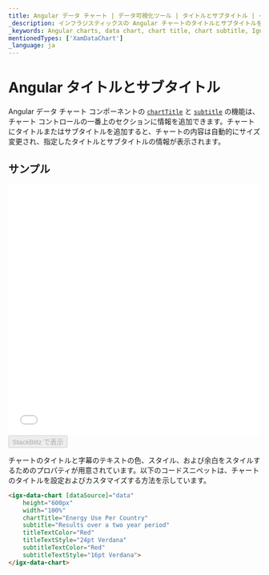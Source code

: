 ```yaml
---
title: Angular データ チャート | データ可視化ツール | タイトルとサブタイトル | インフラジスティックス
_description: インフラジスティックスの Angular チャートのタイトルとサブタイトルを使用して、上部セクションに情報を追加します。Ignite UI for Angular グラフのタイトルとサブタイトル機能をお試しください!
_keywords: Angular charts, data chart, chart title, chart subtitle, Ignite UI for Angular, Infragistics, Angular チャート, データ チャート, チャート サブタイトル, インフラジスティックス
mentionedTypes: ['XamDataChart']
_language: ja
---
```


# Angular タイトルとサブタイトル

Angular データ チャート コンポーネントの [`chartTitle`]({environment:dvApiBaseUrl}/products/ignite-ui-angular/api/docs/typescript/latest/classes/igxseriesviewercomponent.html#charttitle) と [`subtitle`]({environment:dvApiBaseUrl}/products/ignite-ui-angular/api/docs/typescript/latest/classes/igxseriesviewercomponent.html#subtitle) の機能は、チャート コントロールの一番上のセクションに情報を追加できます。チャートにタイトルまたはサブタイトルを追加すると、チャートの内容は自動的にサイズ変更され、指定したタイトルとサブタイトルの情報が表示されます。

## サンプル

<div class="sample-container loading" style="height: 500px">
    <iframe id="data-chart-chart-titles-iframe" src='{environment:dvDemosBaseUrl}/charts/data-chart-chart-titles' width="100%" height="100%" seamless frameBorder="0" onload="onXPlatSampleIframeContentLoaded(this);"></iframe>
</div>
<div>
    <button data-localize="stackblitz" disabled class="stackblitz-btn" data-iframe-id="data-chart-chart-titles-iframe" data-demos-base-url="{environment:dvDemosBaseUrl}">StackBlitz で表示
    </button>


</div>

<div class="divider--half"></div>

チャートのタイトルと字幕のテキストの色、スタイル、および余白をスタイルするためのプロパティが用意されています。以下のコードスニペットは、チャートのタイトルを設定およびカスタマイズする方法を示しています。

```html
<igx-data-chart [dataSource]="data"
    height="600px"
    width="100%"
    chartTitle="Energy Use Per Country"
    subtitle="Results over a two year period"
    titleTextColor="Red"
    titleTextStyle="24pt Verdana"
    subtitleTextColor="Red"
    subtitleTextStyle="16pt Verdana">
</igx-data-chart>
```
